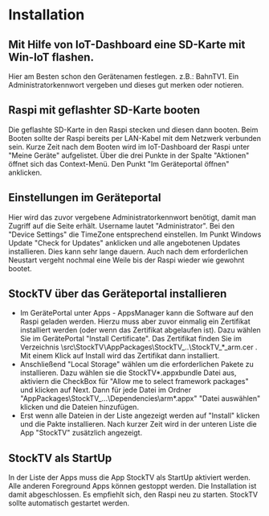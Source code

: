 # Installation

## Mit Hilfe von IoT-Dashboard eine SD-Karte mit Win-IoT flashen. 
Hier am Besten schon den Gerätenamen festlegen. z.B.: BahnTV1. 
Ein Administratorkennwort vergeben und dieses gut merken oder notieren.

## Raspi mit geflashter SD-Karte booten
Die geflashte SD-Karte in den Raspi stecken und diesen dann booten. Beim Booten sollte der Raspi bereits per LAN-Kabel
mit dem Netzwerk verbunden sein. Kurze Zeit nach dem Booten wird im IoT-Dashboard der Raspi unter "Meine Geräte" aufgelistet.
Über die drei Punkte in der Spalte "Aktionen" öffnet sich das Context-Menü. Den Punkt "Im Geräteportal öffnen" anklicken.

## Einstellungen im Geräteportal
Hier wird das zuvor vergebene Administratorkennwort benötigt, damit man Zugriff auf die Seite erhält. Username lautet "Administrator". Bei den "Device Settings" die TimeZone entsprechend einstellen. Im Punkt Windows Update "Check for Updates" anklicken und alle angebotenen Updates installieren. 
Dies kann sehr lange dauern. Auch nach dem erforderlichen Neustart vergeht nochmal eine Weile bis der Raspi wieder wie gewohnt bootet.

## StockTV über das Geräteportal installieren
  - Im GerätePortal unter Apps - AppsManager kann die Software auf den Raspi geladen werden. Hierzu muss aber zuvor einmalig ein Zertifikat installiert werden (oder wenn das Zertifikat abgelaufen ist). Dazu wählen Sie im GerätePortal "Install Certificate". Das Zertifikat finden Sie im Verzeichnis \src\StockTV\AppPackages\StockTV_..\StockTV_*_arm.cer . Mit einem Klick auf Install wird das Zertifikat dann installiert. 
  - Anschließend "Local Storage" wählen um die erforderlichen Pakete zu installieren. Dazu wählen sie die StockTV*.appxbundle Datei aus, aktiviern die CheckBox für "Allow me to select framework packages" und klicken auf Next. Dann für jede Datei im Ordner "AppPackages\StockTV_...\Dependencies\arm\*.appx" "Datei auswählen" klicken und die Dateien hinzufügen. 
  - Erst wenn alle Dateien in der Liste angezeigt werden auf "Install" klicken und die Pakte installieren. Nach kurzer Zeit wird in der unteren Liste die App "StockTV" zusätzlich angezeigt.
	
## StockTV als StartUp
In der Liste der Apps muss die App StockTV als StartUp aktiviert werden. Alle anderen Foreground Apps können gestoppt werden.
Die Installation ist damit abgeschlossen. Es empfiehlt sich, den Raspi neu zu starten.
StockTV sollte automatisch gestartet werden.
